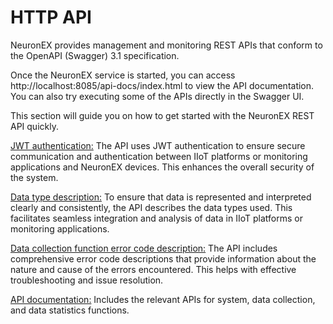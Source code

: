 # HTTP API

NeuronEX provides management and monitoring REST APIs that conform to the OpenAPI (Swagger) 3.1 specification.

Once the NeuronEX service is started, you can access http://localhost:8085/api-docs/index.html to view the API documentation. You can also try executing some of the APIs directly in the Swagger UI.

This section will guide you on how to get started with the NeuronEX REST API quickly.

[JWT authentication:](./jwt.md) The API uses JWT authentication to ensure secure communication and authentication between IIoT platforms or monitoring applications and NeuronEX devices. This enhances the overall security of the system.

[Data type description:](./data-type.md) To ensure that data is represented and interpreted clearly and consistently, the API describes the data types used. This facilitates seamless integration and analysis of data in IIoT platforms or monitoring applications.

[Data collection function error code description:](./error-code.md) The API includes comprehensive error code descriptions that provide information about the nature and cause of the errors encountered. This helps with effective troubleshooting and issue resolution.

[API documentation:](https://docs.emqx.com/en/neuronex/latest/api/api-docs.html) Includes the relevant APIs for system, data collection, and data statistics functions.

